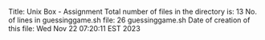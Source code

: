 Title: Unix Box - Assignment
Total number of files in the directory is:  13
No. of lines in guessinggame.sh file:  26 guessinggame.sh
Date of creation of this file:  Wed Nov 22 07:20:11 EST 2023
